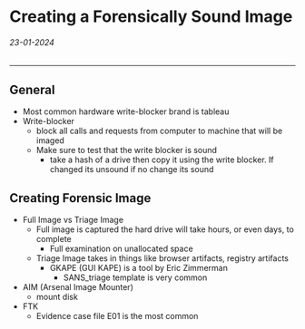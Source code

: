 # Creating a Forensically Sound Image
###### 23-01-2024
---
## General
- Most common hardware write-blocker brand is tableau
- Write-blocker
	- block all calls and requests from computer to machine that will be imaged
	- Make sure to test that the write blocker is sound
		- take a hash of a drive then copy it using the write blocker. If changed its unsound if no change its sound
## Creating Forensic Image
- Full Image vs Triage Image
	- Full image is captured the hard drive will take hours, or even days, to complete
		- Full examination on unallocated space
	- Triage Image takes in things like browser artifacts, registry artifacts
		- GKAPE (GUI KAPE) is a tool by Eric Zimmerman
			- SANS_triage template is very common
- AIM (Arsenal Image Mounter)
	- mount disk 
- FTK
	- Evidence case file E01 is the most common